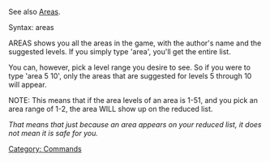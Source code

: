 See also [Areas](:Category:_Areas.md "wikilink").

Syntax: areas <lowest level> <highest level>

AREAS shows you all the areas in the game, with the author's name and
the suggested levels. If you simply type 'area', you'll get the entire
list.

You can, however, pick a level range you desire to see. So if you were
to type 'area 5 10', only the areas that are suggested for levels 5
through 10 will appear.

NOTE: This means that if the area levels of an area is 1-51, and you
pick an area range of 1-2, the area WILL show up on the reduced list.

*That means that just because an area appears on your reduced list, it
does not mean it is safe for you.*

[Category: Commands](Category:_Commands "wikilink")
